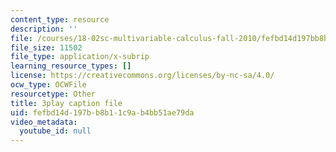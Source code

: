 ```yaml
---
content_type: resource
description: ''
file: /courses/18-02sc-multivariable-calculus-fall-2010/fefbd14d197bb8b11c9ab4bb51ae79da_jUrPIbJWpOA.srt
file_size: 11502
file_type: application/x-subrip
learning_resource_types: []
license: https://creativecommons.org/licenses/by-nc-sa/4.0/
ocw_type: OCWFile
resourcetype: Other
title: 3play caption file
uid: fefbd14d-197b-b8b1-1c9a-b4bb51ae79da
video_metadata:
  youtube_id: null
---
```


